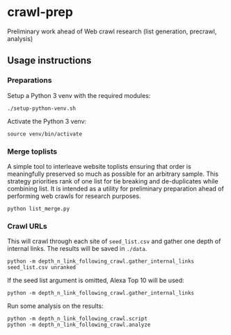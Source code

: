# crawl-prep

Preliminary work ahead of Web crawl research (list generation, precrawl, analysis)

## Usage instructions

### Preparations

Setup a Python 3 venv with the required modules:

```
./setup-python-venv.sh
```

Activate the Python 3 venv:

```
source venv/bin/activate
```

### Merge toplists

A simple tool to interleave website toplists ensuring that order is meaningfully preserved so much as possible for an arbitrary sample.
This strategy priorities rank of one list for tie breaking and de-duplicates while combining list. It is intended as a utility for preliminary preparation ahead of performing web crawls for research purposes.

```
python list_merge.py
```

### Crawl URLs

This will crawl through each site of `seed_list.csv` and gather one depth of internal links. The results will be saved in `./data`. 

```
python -m depth_n_link_following_crawl.gather_internal_links seed_list.csv unranked
```

If the seed list argument is omitted, Alexa Top 10 will be used: 
```
python -m depth_n_link_following_crawl.gather_internal_links
```

Run some analysis on the results:

```
python -m depth_n_link_following_crawl.script
python -m depth_n_link_following_crawl.analyze
```
